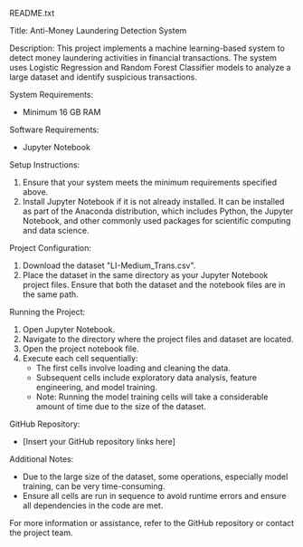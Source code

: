 README.txt

Title: Anti-Money Laundering Detection System

Description:
This project implements a machine learning-based system to detect money laundering activities in financial transactions. The system uses Logistic Regression and Random Forest Classifier models to analyze a large dataset and identify suspicious transactions.

System Requirements:
- Minimum 16 GB RAM

Software Requirements:
- Jupyter Notebook

Setup Instructions:
1. Ensure that your system meets the minimum requirements specified above.
2. Install Jupyter Notebook if it is not already installed. It can be installed as part of the Anaconda distribution, which includes Python, the Jupyter Notebook, and other commonly used packages for scientific computing and data science.

Project Configuration:
1. Download the dataset "LI-Medium_Trans.csv".
2. Place the dataset in the same directory as your Jupyter Notebook project files. Ensure that both the dataset and the notebook files are in the same path.

Running the Project:
1. Open Jupyter Notebook.
2. Navigate to the directory where the project files and dataset are located.
3. Open the project notebook file.
4. Execute each cell sequentially:
   - The first cells involve loading and cleaning the data.
   - Subsequent cells include exploratory data analysis, feature engineering, and model training.
   - Note: Running the model training cells will take a considerable amount of time due to the size of the dataset.

GitHub Repository:
- [Insert your GitHub repository links here]

Additional Notes:
- Due to the large size of the dataset, some operations, especially model training, can be very time-consuming.
- Ensure all cells are run in sequence to avoid runtime errors and ensure all dependencies in the code are met.

For more information or assistance, refer to the GitHub repository or contact the project team.


